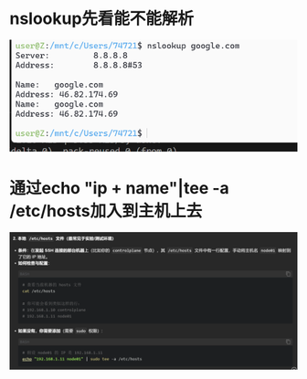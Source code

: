 # nslookup先看能不能解析
![alt text](README_Images/5-如何添加host用于dns解析/image.png)
# 通过echo "ip + name"|tee -a /etc/hosts加入到主机上去
![alt text](README_Images/5-如何添加host用于dns解析/image-1.png)